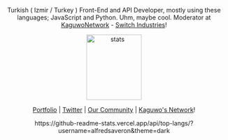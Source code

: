 <p align="center">Turkish ( Izmir / Turkey ) Front-End and API Developer, mostly using these languages; JavaScript and Python. Uhm, maybe cool. Moderator at <a href="https://github.com/KaguwoNetwork">KaguwoNetwork</a> - <a href="https://kaguwo.com">Switch Industries</a>!</p>
<p align="center">
  <img src="https://github-readme-stats.vercel.app/api?username=alfredsaveron&count_private=true&show_icons=true&theme=dark&hide_border=true" width="50%" height="150px" alt="stats" />
</p>
<p align="center">
  <a href="https://alfreddo.ga" target="_blank">Portfolio</a>
  |
  <a href="https://twitter.com/alfredsaveron" target="_blank">Twitter</a>
  |
  <a href="https://kaguwo.com/discord" target="_blank">Our Community</a>
  |
  <a href="https://github.com/KaguwoNetwork" target="_blank">Kaguwo's Network</a>!
</p>
<p align="center">
https://github-readme-stats.vercel.app/api/top-langs/?username=alfredsaveron&theme=dark
</p>
